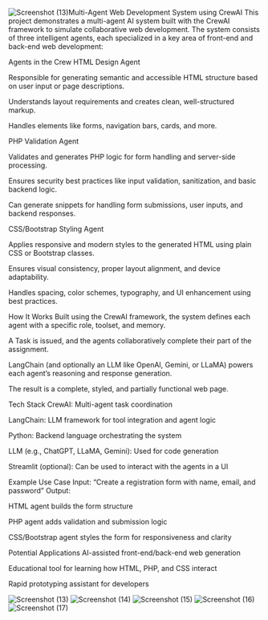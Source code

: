 ![Screenshot (13)](https://github.com/user-attachments/assets/dcfd701c-d32d-4da2-9a75-89e7d02299b6)Multi-Agent Web Development System using CrewAI
This project demonstrates a multi-agent AI system built with the CrewAI framework to simulate collaborative web development. The system consists of three intelligent agents, each specialized in a key area of front-end and back-end web development:

Agents in the Crew
HTML Design Agent

Responsible for generating semantic and accessible HTML structure based on user input or page descriptions.

Understands layout requirements and creates clean, well-structured markup.

Handles elements like forms, navigation bars, cards, and more.

PHP Validation Agent

Validates and generates PHP logic for form handling and server-side processing.

Ensures security best practices like input validation, sanitization, and basic backend logic.

Can generate snippets for handling form submissions, user inputs, and backend responses.

CSS/Bootstrap Styling Agent

Applies responsive and modern styles to the generated HTML using plain CSS or Bootstrap classes.

Ensures visual consistency, proper layout alignment, and device adaptability.

Handles spacing, color schemes, typography, and UI enhancement using best practices.

How It Works
Built using the CrewAI framework, the system defines each agent with a specific role, toolset, and memory.

A Task is issued, and the agents collaboratively complete their part of the assignment.

LangChain (and optionally an LLM like OpenAI, Gemini, or LLaMA) powers each agent’s reasoning and response generation.

The result is a complete, styled, and partially functional web page.

Tech Stack
CrewAI: Multi-agent task coordination

LangChain: LLM framework for tool integration and agent logic

Python: Backend language orchestrating the system

LLM (e.g., ChatGPT, LLaMA, Gemini): Used for code generation

Streamlit (optional): Can be used to interact with the agents in a UI

 Example Use Case
Input: “Create a registration form with name, email, and password”
Output:

HTML agent builds the form structure

PHP agent adds validation and submission logic

CSS/Bootstrap agent styles the form for responsiveness and clarity

Potential Applications
AI-assisted front-end/back-end web generation

Educational tool for learning how HTML, PHP, and CSS interact

Rapid prototyping assistant for developers


![Screenshot (13)](https://github.com/user-attachments/assets/30b1186b-0236-455f-8ae4-771628f58477)
![Screenshot (14)](https://github.com/user-attachments/assets/4e30780c-fca8-4d68-a3ff-091a0c07c05f)
![Screenshot (15)](https://github.com/user-attachments/assets/bc3c7adc-bd78-493a-8c10-bbde5acfd0fc)
![Screenshot (16)](https://github.com/user-attachments/assets/9d5347e5-b968-476a-bdee-ba3cae945fbf)
![Screenshot (17)](https://github.com/user-attachments/assets/d81f60f8-9d9a-4ac4-a097-93118d3702a0)
